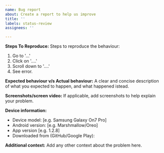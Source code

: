 ```yaml
---
name: Bug report
about: Create a report to help us improve
title: ''
labels: status-review
assignees: ''

---
```


**Steps To Reproduce:**
Steps to reproduce the behaviour:
1. Go to '...'
2. Click on '....'
3. Scroll down to '....'
4. See error.

**Expected behaviour v/s Actual behaviour:**
A clear and concise description of what you expected to happen, and what happened istead.

**Screenshots/screen video:**
If applicable, add screenshots to help explain your problem.

**Device information:**
 - Device model: [e.g. Samsung Galaxy On7 Pro]
 - Android version: [e.g. Marshmallow/Oreo]
 - App version [e.g. 1.2.8]
 - Downloaded from (GitHub/Google Play):

**Additional context:**
Add any other context about the problem here.
